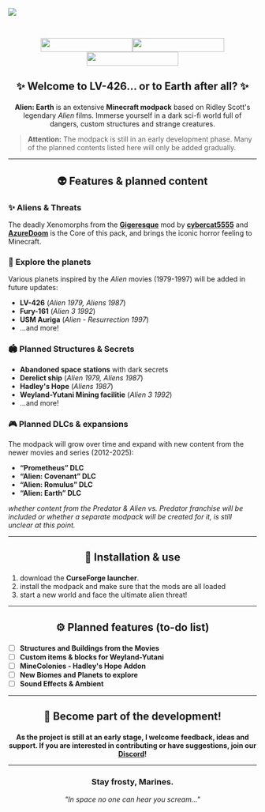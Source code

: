<a href="https://legacy.curseforge.com/minecraft/modpacks/beyond-sky" rel="nofollow"><img src="https://github.com/user-attachments/assets/6c40863c-cd9f-4076-9d50-a77aeeffeb31">

<br/>
<p align="center"><a href="https://dsc.gg/britakeestudios" rel="nofollow"><img src="https://img.shields.io/discord/1337885670475300865?style=for-the-badge&logo=discord&logoColor=fff&label=Britakee Studios&labelColor=0c1323&color=f97044" width="186" height="28"></a><a href="https://curseforge.com/minecraft/modpacks/alien-earth" rel="nofollow"><img src="https://img.shields.io/curseforge/game-versions/856978?style=for-the-badge&logo=curseforge&label=Version&labelColor=0c1323&color=f97044" width="186" height="28"></a><a href="https://ko-fi.com/britakee" rel="nofollow"><img src="https://img.shields.io/static/v1?label=ko-fi&amp;message=Buy me a coffee&amp;color=f97044&amp;labelColor=0c1323&amp;style=for-the-badge&amp;logo=kofi&amp;logoColor=fff" alt="" width="186" height="28"></a>
<br/>

## <p align="center">✨ Welcome to LV-426... or to Earth after all? ✨
**<p align="center">Alien: Earth** is an extensive **Minecraft modpack** based on Ridley Scott's legendary *Alien* films. Immerse yourself in a dark sci-fi world full of dangers, custom structures and strange creatures. 

> **Attention:** The modpack is still in an early development phase. Many of the planned contents listed here will only be added gradually.

---

## <p align="center">👽 Features & planned content

### ✨ **Aliens & Threats**
The deadly Xenomorphs from the **[Gigeresque](https://www.curseforge.com/minecraft/mc-mods/gigeresque)** mod by **[cybercat5555](https://www.curseforge.com/members/cybercat5555/projects)** and **[AzureDoom](https://www.curseforge.com/members/azuredoomc/projects)** is the Core of this pack, and brings the iconic horror feeling to Minecraft.

### 🌌 **Explore the planets**
Various planets inspired by the *Alien* movies (1979-1997) will be added in future updates:
- **LV-426** (*Alien 1979, Aliens 1987*)
- **Fury-161** (*Alien 3 1992*)
- **USM Auriga** (*Alien - Resurrection 1997*)
- ...and more!

### 🏟️ **Planned Structures & Secrets**
- **Abandoned space stations** with dark secrets
- **Derelict ship** (*Alien 1979, Aliens 1987*)
- **Hadley's Hope** (*Aliens 1987*)
- **Weyland-Yutani Mining facilitie** (*Alien 3 1992*)
- ...and more!

### 🎮 **Planned DLCs & expansions**
The modpack will grow over time and expand with new content from the newer movies and series (2012-2025):
- **“Prometheus” DLC**
- **“Alien: Covenant” DLC** 
- **“Alien: Romulus” DLC**
- **“Alien: Earth” DLC**

_whether content from the Predator & Alien vs. Predator franchise will be included or whether a separate modpack will be created for it, is still unclear at this point._

---

## <p align="center">🚀 Installation & use
1. download the **CurseForge launcher**.
2. install the modpack and make sure that the mods are all loaded
3. start a new world and face the ultimate alien threat!

---

## <p align="center">⚙ Planned features (to-do list)
- [ ] **Structures and Buildings from the Movies**
- [ ] **Custom items & blocks for Weyland-Yutani**
- [ ] **MineColonies - Hadley's Hope Addon**
- [ ] **New Biomes and Planets to explore**
- [ ] **Sound Effects & Ambient**

---

## <p align="center">🌟 Become part of the development!
**<p align="center">As the project is still at an early stage, I welcome feedback, ideas and support. If you are interested in contributing or have suggestions, join our [Discord](https://dsc.gg/britakeestudios)!**

---

<div align="center">

### **Stay frosty, Marines.** 

_"In space no one can hear you scream..."_
